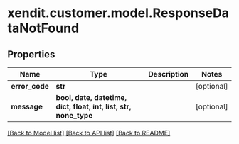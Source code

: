 # xendit.customer.model.ResponseDataNotFound


## Properties
Name | Type | Description | Notes
------------ | ------------- | ------------- | -------------
**error_code** | **str** |  | [optional] 
**message** | **bool, date, datetime, dict, float, int, list, str, none_type** |  | [optional] 

[[Back to Model list]](../README.md#documentation-for-models) [[Back to API list]](../README.md#documentation-for-api-endpoints) [[Back to README]](../README.md)


